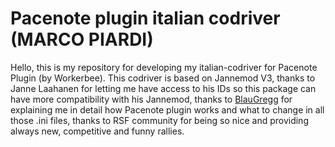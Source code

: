 # Pacenote plugin italian codriver (MARCO PIARDI)

Hello, this is my repository for developing my italian-codriver for Pacenote Plugin (by Workerbee). This codriver is based on Jannemod V3, thanks to Janne Laahanen for letting me have access to his IDs so this package can have more compatibility with his Jannemod, thanks to [BlauGregg](https://www.youtube.com/channel/UC2ffYHLU_iJk83N4Q7RPybQ) for explaining me in detail how Pacenote plugin works and what to change in all those .ini files, thanks to RSF community for being so nice and providing always new, competitive and funny rallies.
